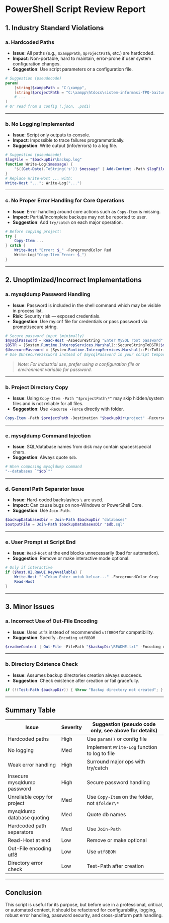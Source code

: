 # PowerShell Script Review Report

## 1. **Industry Standard Violations**

### a. **Hardcoded Paths**

- **Issue**: All paths (e.g., `$xamppPath`, `$projectPath`, etc.) are hardcoded.
- **Impact**: Non-portable, hard to maintain, error-prone if user system configuration changes.
- **Suggestion**: Use script parameters or a configuration file.

```powershell
# Suggestion (pseudocode)
param(
    [string]$xamppPath = "C:\xampp",
    [string]$projectPath = "C:\xampp\htdocs\sistem-informasi-TPQ-baitus-shuffahh"
    # ...
)
# Or read from a config (.json, .psd1)
```

---

### b. **No Logging Implemented**

- **Issue**: Script only outputs to console.
- **Impact**: Impossible to trace failures programmatically.
- **Suggestion**: Write output (info/errors) to a log file.

```powershell
# Suggestion (pseudocode)
$logFile = "$backupDir\backup.log"
function Write-Log($message) {
    "$((Get-Date).ToString('s')) $message" | Add-Content -Path $logFile
}
# Replace Write-Host ... with:
Write-Host "..."; Write-Log("...")
```

---

### c. **No Proper Error Handling for Core Operations**

- **Issue**: Error handling around core actions such as `Copy-Item` is missing.
- **Impact**: Partial/incomplete backups may not be reported to user.
- **Suggestion**: Add `try/catch` on each major operation.

```powershell
# Before copying project:
try {
    Copy-Item ...
} catch {
    Write-Host "Error: $_" -ForegroundColor Red
    Write-Log("Copy-Item Error: $_")
}
```

---

## 2. **Unoptimized/Incorrect Implementations**

### a. **mysqldump Password Handling**

- **Issue**: Password is included in the shell command which may be visible in process list.
- **Risk**: Security risk — exposed credentials.
- **Suggestion**: Use my.cnf file for credentials or pass password via prompt/secure string.

```powershell
# Secure password input (minimally)
$mysqlPassword = Read-Host -AsSecureString "Enter MySQL root password"
$BSTR = [System.Runtime.InteropServices.Marshal]::SecureStringToBSTR($mysqlPassword)
$UnsecurePassword = [System.Runtime.InteropServices.Marshal]::PtrToStringAuto($BSTR)
# Use $UnsecurePassword instead of $mysqlPassword in your script temporarily, but avoid direct shell arguments if possible.
```

> _Note: For industrial use, prefer using a configuration file or environment variable for password._

---

### b. **Project Directory Copy**

- **Issue**: Using `Copy-Item -Path "$projectPath\*"` may skip hidden/system files and is not reliable for all files.
- **Suggestion**: Use `-Recurse -Force` directly with folder.

```powershell
Copy-Item -Path $projectPath -Destination "$backupDir\project" -Recurse -Force
```

---

### c. **mysqldump Command Injection**

- **Issue**: SQL/database names from disk may contain spaces/special chars.
- **Suggestion**: Always quote `$db`.

```powershell
# When composing mysqldump command
"--databases `"$db`""
```

---

### d. **General Path Separator Issue**

- **Issue**: Hard-coded backslashes `\` are used.
- **Impact**: Can cause bugs on non-Windows or PowerShell Core.
- **Suggestion**: Use `Join-Path`.

```powershell
$backupDatabasesDir = Join-Path $backupDir "databases"
$outputFile = Join-Path $backupDatabasesDir "$db.sql"
```

---

### e. **User Prompt at Script End**

- **Issue**: `Read-Host` at the end blocks unnecessarily (bad for automation).
- **Suggestion**: Remove or make interactive mode optional.

```powershell
# Only if interactive
if ($host.UI.RawUI.KeyAvailable) {
    Write-Host "`nTekan Enter untuk keluar..." -ForegroundColor Gray
    Read-Host
}
```

---

## 3. **Minor Issues**

### a. **Incorrect Use of Out-File Encoding**

- **Issue**: Uses `utf8` instead of recommended `utf8BOM` for compatibility.
- **Suggestion**: Specify `-Encoding utf8BOM`

```powershell
$readmeContent | Out-File -FilePath "$backupDir\README.txt" -Encoding utf8BOM
```

---

### b. **Directory Existence Check**

- **Issue**: Assumes backup directories creation always succeeds.
- **Suggestion**: Check existence after creation or fail gracefully.

```powershell
if (!(Test-Path $backupDir)) { throw "Backup directory not created"; }
```

---

## **Summary Table**

| Issue                       | Severity | Suggestion (pseudo code only, see above for details) |
| --------------------------- | -------- | ---------------------------------------------------- |
| Hardcoded paths             | High     | Use `param()` or config file                         |
| No logging                  | Med      | Implement `Write-Log` function to log to file        |
| Weak error handling         | High     | Surround major ops with try/catch                    |
| Insecure mysqldump password | High     | Secure password handling                             |
| Unreliable copy for project | Med      | Use `Copy-Item` on the folder, not `$folder\*`       |
| mysqldump database quoting  | Med      | Quote db names                                       |
| Hardcoded path separators   | Med      | Use `Join-Path`                                      |
| Read-Host at end            | Low      | Remove or make optional                              |
| Out-File encoding utf8      | Low      | Use `utf8BOM`                                        |
| Directory error check       | Low      | Test-Path after creation                             |

---

## **Conclusion**

This script is useful for its purpose, but before use in a professional, critical, or automated context, it should be refactored for configurability, logging, robust error handling, password security, and cross-platform path handling.

